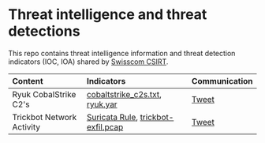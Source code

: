 # Threat intelligence and threat detections

This repo contains threat intelligence information and threat detection indicators (IOC, IOA) shared by [Swisscom CSIRT](https://twitter.com/swisscom_csirt).

| Content | Indicators | Communication |
| :--- | :--- | :--- |
| Ryuk CobalStrike C2's |  [cobaltstrike_c2s.txt](https://github.com/swisscom/detections/blob/main/RYUK/cobaltstrike_c2s.txt), [ryuk.yar](https://github.com/swisscom/detections/blob/main/RYUK/ryuk.yar) | [Tweet](https://twitter.com/swisscom_csirt/status/1321777140992516096) |
| Trickbot Network Activity | [Suricata Rule](https://github.com/swisscom/detections/blob/main/TRICKBOT/trickbot.rules), [trickbot-exfil.pcap](https://github.com/swisscom/detections/blob/main/TRICKBOT/trickbot-exfil.pcap)| [Tweet](https://twitter.com/swisscom_csirt/status/1332339058912206850) |
